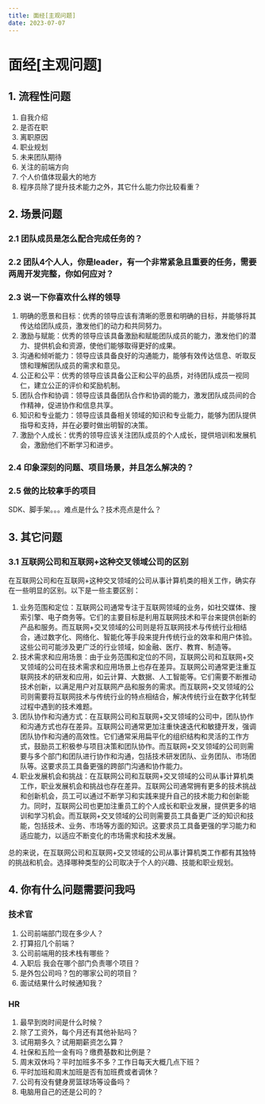 ```yaml
---
title: 面经[主观问题]
date: 2023-07-07
---
```


# 面经[主观问题]



## 1. 流程性问题

1. 自我介绍
2. 是否在职
3. 离职原因
4. 职业规划
5. 未来团队期待
6. 关注的前端方向
7. 个人价值体现最大的地方
8. 程序员除了提升技术能力之外，其它什么能力你比较看重？



## 2. 场景问题

### 2.1 团队成员是怎么配合完成任务的？





### 2.2 团队4个人人，你是leader，有一个非常紧急且重要的任务，需要两周开发完整，你如何应对？



### 2.3 说一下你喜欢什么样的领导

1. 明确的愿景和目标：优秀的领导应该有清晰的愿景和明确的目标，并能够将其传达给团队成员，激发他们的动力和共同努力。
2. 激励与赋能：优秀的领导应该具备激励和赋能团队成员的能力，激发他们的潜力、提供机会和资源，使他们能够取得更好的成果。
3. 沟通和倾听能力：领导应该具备良好的沟通能力，能够有效传达信息、听取反馈和理解团队成员的需求和意见。
4. 公正和公平：优秀的领导应该具备公正和公平的品质，对待团队成员一视同仁，建立公正的评价和奖励机制。
5. 团队合作和协调：领导应该具备团队合作和协调的能力，激发团队成员间的合作精神，促进协作和信息共享。
6. 知识和专业能力：领导应该具备相关领域的知识和专业能力，能够为团队提供指导和支持，并在必要时做出明智的决策。
7. 激励个人成长：优秀的领导应该关注团队成员的个人成长，提供培训和发展机会，激励他们不断学习和进步。



### 2.4 印象深刻的问题、项目场景，并且怎么解决的？





### 2.5 做的比较拿手的项目

SDK、脚手架。。。难点是什么？技术亮点是什么？



## 3. 其它问题

### 3.1 互联网公司和互联网+这种交叉领域公司的区别

在互联网公司和在互联网+这种交叉领域的公司从事计算机类的相关工作，确实存在一些明显的区别。以下是一些主要区别：

1. 业务范围和定位：互联网公司通常专注于互联网领域的业务，如社交媒体、搜索引擎、电子商务等。它们的主要目标是利用互联网技术和平台来提供创新的产品和服务。而互联网+交叉领域的公司则是将互联网技术与传统行业相结合，通过数字化、网络化、智能化等手段来提升传统行业的效率和用户体验。这些公司可能涉及更广泛的行业领域，如金融、医疗、教育、制造等。
2. 技术需求和应用场景：由于业务范围和定位的不同，互联网公司和互联网+交叉领域的公司在技术需求和应用场景上也存在差异。互联网公司通常更注重互联网技术的研发和应用，如云计算、大数据、人工智能等。它们需要不断推动技术创新，以满足用户对互联网产品和服务的需求。而互联网+交叉领域的公司则需要将互联网技术与传统行业的特点相结合，解决传统行业在数字化转型过程中遇到的技术难题。
3. 团队协作和沟通方式：在互联网公司和互联网+交叉领域的公司中，团队协作和沟通方式也存在差异。互联网公司通常更加注重快速迭代和敏捷开发，强调团队协作和沟通的高效性。它们通常采用扁平化的组织结构和灵活的工作方式，鼓励员工积极参与项目决策和团队协作。而互联网+交叉领域的公司则需要与多个部门和团队进行协作和沟通，包括技术研发团队、业务团队、市场团队等。这要求员工具备更强的跨部门沟通和协作能力。
4. 职业发展机会和挑战：在互联网公司和互联网+交叉领域的公司从事计算机类工作，职业发展机会和挑战也存在差异。互联网公司通常拥有更多的技术挑战和创新机会，员工可以通过不断学习和实践来提升自己的技术能力和创新能力。同时，互联网公司也更加注重员工的个人成长和职业发展，提供更多的培训和学习机会。而互联网+交叉领域的公司则需要员工具备更广泛的知识和技能，包括技术、业务、市场等方面的知识。这要求员工具备更强的学习能力和适应能力，以适应不断变化的市场需求和技术发展。

总的来说，在互联网公司和互联网+交叉领域的公司从事计算机类工作都有其独特的挑战和机会。选择哪种类型的公司取决于个人的兴趣、技能和职业规划。



## 4. 你有什么问题需要问我吗

### 技术官

1. 公司前端部门现在多少人？
2. 打算招几个前端？
3. 公司前端用的技术栈有哪些？
4. 入职后 我会在哪个部门负责哪个项目？
5. 是外包公司吗？包的哪家公司的项目？
6. 面试结果什么时候通知我？



### HR

1. 最早到岗时间是什么时候？
2. 除了工资外，每个月还有其他补贴吗？
3. 试用期多久？试用期薪资怎么算？
4. 社保和五险一金有吗？缴费基数和比例是？
5. 周末双休吗？平时加班多不多？工作日每天大概几点下班？
6. 平时加班和周末加班是否有加班费或者调休？
7. 公司有没有健身房篮球场等设备吗？
8. 电脑用自己的还是公司的？